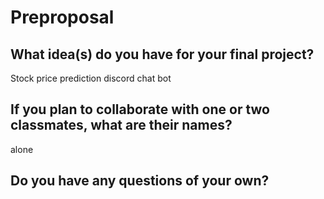 # Preproposal

## What idea(s) do you have for your final project?

Stock price prediction
discord chat bot



## If you plan to collaborate with one or two classmates, what are their names?

alone

## Do you have any questions of your own?



